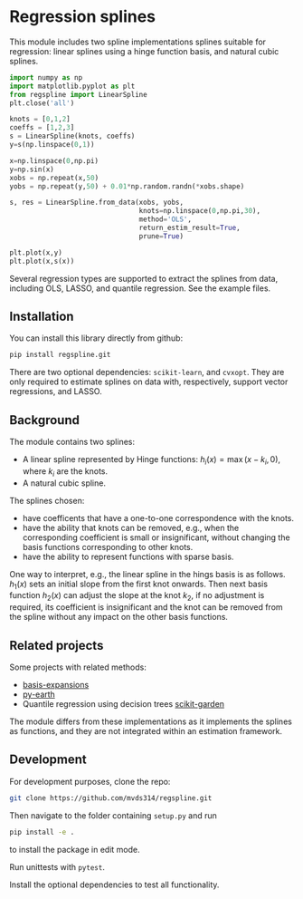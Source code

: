 # Regression splines

This module includes two spline implementations splines suitable for regression: linear splines using a hinge function basis, and natural cubic splines.

```python
import numpy as np
import matplotlib.pyplot as plt
from regspline import LinearSpline
plt.close('all')

knots = [0,1,2]
coeffs = [1,2,3]
s = LinearSpline(knots, coeffs)
y=s(np.linspace(0,1))

x=np.linspace(0,np.pi)
y=np.sin(x)
xobs = np.repeat(x,50)
yobs = np.repeat(y,50) + 0.01*np.random.randn(*xobs.shape)

s, res = LinearSpline.from_data(xobs, yobs,
                                knots=np.linspace(0,np.pi,30),
                                method='OLS',
                                return_estim_result=True,
                                prune=True)

plt.plot(x,y)
plt.plot(x,s(x))
```

Several regression types are supported to extract the splines from data, including OLS, LASSO, and quantile regression. See the example files.

## Installation

You can install this library directly from github:

```bash
pip install regspline.git
```

There are two optional dependencies: `scikit-learn`, and `cvxopt`. They are only required to estimate splines on data with, respectively, support vector regressions, and LASSO.

## Background

The module contains two splines:

- A linear spline represented by Hinge functions: $h_i(x) = \max(x-k_i,0)$, where $k_i$ are the knots.
- A natural cubic spline.

The splines chosen:

- have coefficents that have a one-to-one correspondence with the knots.
- have the ability that knots can be removed, e.g., when the corresponding coefficient is small or insignificant, without changing the basis functions corresponding to other knots.
- have the ability to represent functions with sparse basis.

One way to interpret, e.g., the linear spline in the hings basis is as follows. $h_1(x)$ sets an initial slope from the first knot onwards. Then next basis function $h_2(x)$ can adjust the slope at the knot $k_2$, if no adjustment is required, its coefficient is insignificant and the knot can be removed from the spline without any impact on the other basis functions.

## Related projects

Some projects with related methods:

- [basis-expansions](https://github.com/madrury/basis-expansions)
- [py-earth](https://github.com/scikit-learn-contrib/py-earth)
- Quantile regression using decision trees [scikit-garden](https://scikit-garden.github.io/)

The module differs from these implementations as it implements the splines as functions, and they are not integrated within an estimation framework.

## Development

For development purposes, clone the repo:

```bash
git clone https://github.com/mvds314/regspline.git
```

Then navigate to the folder containing `setup.py` and run

```bash
pip install -e .
```

to install the package in edit mode.

Run unittests with `pytest`.

Install the optional dependencies to test all functionality.
